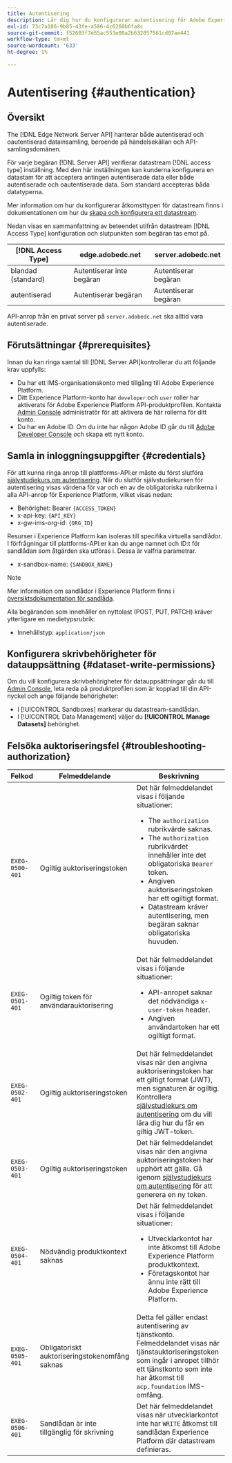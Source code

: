 ```yaml
---
title: Autentisering
description: Lär dig hur du konfigurerar autentisering för Adobe Experience Platform Edge Network Server API.
exl-id: 73c7a186-9b85-43fe-a586-4c6260b6fa8c
source-git-commit: f52603f7e65ac553e00a2b632857561cd07ae441
workflow-type: tm+mt
source-wordcount: '633'
ht-degree: 1%

---
```


# Autentisering {#authentication}

## Översikt

The [!DNL Edge Network Server API] hanterar både autentiserad och oautentiserad datainsamling, beroende på händelsekällan och API-samlingsdomänen.

För varje begäran [!DNL Server API] verifierar datastream [!DNL access type] inställning. Med den här inställningen kan kunderna konfigurera en datastam för att acceptera antingen autentiserade data eller både autentiserade och oautentiserade data. Som standard accepteras båda datatyperna.

Mer information om hur du konfigurerar åtkomsttypen för datastream finns i dokumentationen om hur du [skapa och konfigurera ett datastream](../edge/datastreams/overview.md#create).

Nedan visas en sammanfattning av beteendet utifrån datastream [!DNL Access Type] konfiguration och slutpunkten som begäran tas emot på.

| [!DNL Access Type] | edge.adobedc.net | server.adobedc.net |
|-----------------|-------------------------------|-----------------------|
| blandad (standard) | Autentiserar inte begäran | Autentiserar begäran |
| autentiserad | Autentiserar begäran | Autentiserar begäran |

API-anrop från en privat server på `server.adobedc.net` ska alltid vara autentiserade.

## Förutsättningar {#prerequisites}

Innan du kan ringa samtal till [!DNL Server API]kontrollerar du att följande krav uppfylls:

* Du har ett IMS-organisationskonto med tillgång till Adobe Experience Platform.
* Ditt Experience Platform-konto har `developer` och `user` roller har aktiverats för Adobe Experience Platform API-produktprofilen. Kontakta [Admin Console](../access-control/home.md) administratör för att aktivera de här rollerna för ditt konto.
* Du har en Adobe ID. Om du inte har någon Adobe ID går du till [Adobe Developer Console](https://developer.adobe.com/console) och skapa ett nytt konto.

## Samla in inloggningsuppgifter {#credentials}

För att kunna ringa anrop till plattforms-API:er måste du först slutföra [självstudiekurs om autentisering](../landing/api-authentication.md). När du slutför självstudiekursen för autentisering visas värdena för var och en av de obligatoriska rubrikerna i alla API-anrop för Experience Platform, vilket visas nedan:

* Behörighet: Bearer `{ACCESS_TOKEN}`
* x-api-key: `{API_KEY}`
* x-gw-ims-org-id: `{ORG_ID}`

Resurser i Experience Platform kan isoleras till specifika virtuella sandlådor. I förfrågningar till plattforms-API:er kan du ange namnet och ID:t för sandlådan som åtgärden ska utföras i. Dessa är valfria parametrar.

* x-sandbox-name: `{SANDBOX_NAME}`

>[!NOTE]
>
>Mer information om sandlådor i Experience Platform finns i [översiktsdokumentation för sandlåda](../sandboxes/home.md).

Alla begäranden som innehåller en nyttolast (POST, PUT, PATCH) kräver ytterligare en medietypsrubrik:

* Innehållstyp: `application/json`

## Konfigurera skrivbehörigheter för datauppsättning {#dataset-write-permissions}

Om du vill konfigurera skrivbehörigheter för datauppsättningar går du till [Admin Console](https://adminconsole.adobe.com), leta reda på produktprofilen som är kopplad till din API-nyckel och ange följande behörigheter:

* I [!UICONTROL Sandboxes] markerar du datastream-sandlådan.
* I [!UICONTROL Data Management] väljer du **[!UICONTROL Manage Datasets]** behörighet.

## Felsöka auktoriseringsfel {#troubleshooting-authorization}

| Felkod | Felmeddelande | Beskrivning |
| --- | --- | --- |
| `EXEG-0500-401` | Ogiltig auktoriseringstoken | Det här felmeddelandet visas i följande situationer:  <ul><li>The `authorization` rubrikvärde saknas.</li><li>The `authorization` rubrikvärdet innehåller inte det obligatoriska `Bearer` token.</li><li>Angiven auktoriseringstoken har ett ogiltigt format.</li><li>Datastream kräver autentisering, men begäran saknar obligatoriska huvuden.</li></ul> |
| `EXEG-0501-401` | Ogiltig token för användarauktorisering | Det här felmeddelandet visas i följande situationer: <ul><li>API-anropet saknar det nödvändiga `x-user-token` header.</li><li>Angiven användartoken har ett ogiltigt format.</li></ul> |
| `EXEG-0502-401` | Ogiltig auktoriseringstoken | Det här felmeddelandet visas när den angivna auktoriseringstoken har ett giltigt format (JWT), men signaturen är ogiltig. Kontrollera [självstudiekurs om autentisering](../landing/api-authentication.md) om du vill lära dig hur du får en giltig JWT-token. |
| `EXEG-0503-401` | Ogiltig auktoriseringstoken | Det här felmeddelandet visas när den angivna auktoriseringstoken har upphört att gälla. Gå igenom [självstudiekurs om autentisering](../landing/api-authentication.md) för att generera en ny token. |
| `EXEG-0504-401` | Nödvändig produktkontext saknas | Det här felmeddelandet visas i följande situationer:  <ul><li>Utvecklarkontot har inte åtkomst till Adobe Experience Platform produktkontext.</li><li>Företagskontot har ännu inte rätt till Adobe Experience Platform.</li></ul> |
| `EXEG-0505-401` | Obligatoriskt auktoriseringstokenomfång saknas | Detta fel gäller endast autentisering av tjänstkonto. Felmeddelandet visas när tjänstauktoriseringstoken som ingår i anropet tillhör ett tjänstkonto som inte har åtkomst till `acp.foundation` IMS-omfång. |
| `EXEG-0506-401` | Sandlådan är inte tillgänglig för skrivning | Det här felmeddelandet visas när utvecklarkontot inte har `WRITE` åtkomst till sandlådan Experience Platform där datastream definieras. |
